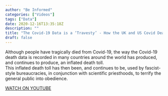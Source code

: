 ```yaml
---
author: "Be Informed"
categories: ["Videos"]
tags: ["Data"]
date: 2020-12-16T13:35:18Z
description: ""
title: "The Covid-19 Data is a ‘Travesty’ - How the UK and US Covid Death Data is Inflated"
draft: false
---
```


Although people have tragically died from Covid-19, the way the Covid-19 death data is recorded in many countries around the world has produced, and continues to produce, an inflated death toll.   
This inflated death toll has then been, and continues to be, used by fascist-style bureaucracies, in conjunction with scientific priesthoods, to terrify the general public into obedience.   

[WATCH ON YOUTUBE](https://www.youtube.com/watch?v=z_D8wrAc3-4)